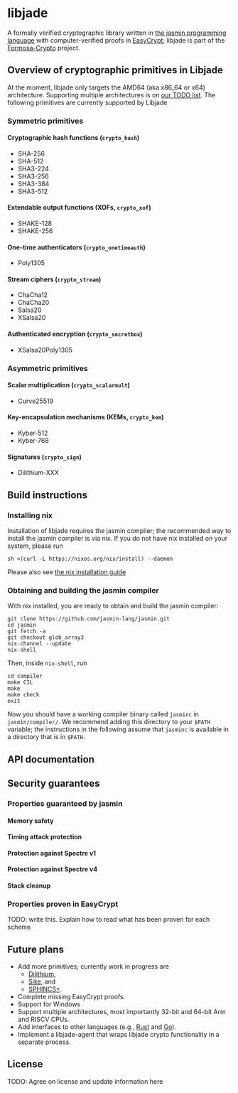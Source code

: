 # libjade

A formally verified cryptographic library written in 
[the jasmin programming language](https://github.com/jasmin-lang/jasmin)
with computer-verified proofs in [EasyCrypt](https://github.com/EasyCrypt/easycrypt);
libjade is part of the [Formosa-Crypto](https://formosa-crypto.org) project.

## Overview of cryptographic primitives in Libjade

At the moment, libjade only targets the AMD64 (aka x86\_64 or x64) architecture.
Supporting multiple architectures is on [our TODO list](#future-plans). 
The following primitives are currently supported by Libjade

### Symmetric primitives

#### Cryptographic hash functions (`crypto_hash`)
* SHA-256
* SHA-512
* SHA3-224
* SHA3-256
* SHA3-384
* SHA3-512

#### Extendable output functions (XOFs, `crypto_xof`)
* SHAKE-128
* SHAKE-256

#### One-time authenticators (`crypto_onetimeauth`)
* Poly1305

#### Stream ciphers (`crypto_stream`)
* ChaCha12
* ChaCha20
* Salsa20
* XSalsa20

#### Authenticated encryption (`crypto_secretbox`)
* XSalsa20Poly1305

### Asymmetric primitives

#### Scalar multiplication (`crypto_scalarmult`)
* Curve25519

#### Key-encapsulation mechanisms (KEMs, `crypto_kem`)
* Kyber-512
* Kyber-768

#### Signatures (`crypto_sign`)
* Dilithium-XXX


## Build instructions

### Installing nix
Installation of libjade requires the jasmin compiler; 
the recommended way to install the jasmin compiler is via nix. 
If you do not have nix installed on your system, please run
```
sh <(curl -L https://nixos.org/nix/install) --daemon
```
Please also see [the nix installation guide](https://nixos.org/download.html)

### Obtaining and building the jasmin compiler
With nix installed, you are ready to obtain and build the jasmin compiler:
```
git clone https://github.com/jasmin-lang/jasmin.git
cd jasmin
git fetch -a
git checkout glob_array3
nix-channel --update
nix-shell 
```
Then, inside `nix-shell`, run
```
cd compiler
make CIL
make
make check
exit
```
Now you should have a working compiler binary called `jasminc` in `jasmin/compiler/`.
We recommend adding this directory to your `$PATH` variable; the instructions in the
following assume that `jasminc` is available in a directory that is in `$PATH`.

## API documentation

## Security guarantees

### Properties guaranteed by jasmin

#### Memory safety

#### Timing attack protection

#### Protection against Spectre v1

#### Protection against Spectre v4

#### Stack cleanup

### Properties proven in EasyCrypt

TODO: write this.
Explain how to read what has been proven for each scheme

## Future plans

* Add more primitives; currently work in progress are
  - [Dilithium](https://pq-crystals.org/dilithium/),
  - [Sike](https://sike.org/), and
  - [SPHINCS+](https://sphincs.org).
* Complete missing EasyCrypt proofs.
* Support for Windows
* Support multiple architectures, most importantly 32-bit and 64-bit Arm and RISCV CPUs.
* Add interfaces to other languages (e.g., [Rust](https://www.rust-lang.org/) and [Go](https://go.dev/)).
* Implement a libjade-agent that wraps libjade crypto functionality in a separate process.

## License
TODO: Agree on license and update information here
